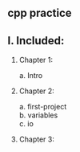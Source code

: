 ## cpp practice


I. Included:
---

  1. Chapter 1:

      a. Intro

  2. Chapter 2:

      a. first-project    
      b. variables    
      c. io    

  3. Chapter 3:
